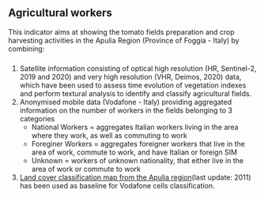 ## Agricultural workers

This indicator aims at showing the tomato fields preparation and crop harvesting activities in the Apulia Region (Province of Foggia - Italy) by combining:

###
1. Satellite information consisting of optical high resolution (HR, Sentinel-2, 2019 and 2020) and very high resolution (VHR, Deimos, 2020) data, which have been used to assess time evolution of vegetation indexes and perform textural analysis to identify and classify agricultural fields.
2. Anonymised mobile data (Vodafone - Italy) providing aggregated information on the number of workers in the fields belonging to 3 categories 
      - National Workers = aggregates Italian workers living in the area where they work, as well as commuting to work
      - Foreginer Workers = aggregates foreigner workers that live in the area of work, commute to work, and have Italian or foreign SIM
      - Unknown = workers of unknown nationality, that either live in the area of work or commute to work
3. [Land cover classification map from the Apulia region](http://www.sit.puglia.it/portal/portale_cartografie_tecniche_tematiche/Download/Cartografie)(last update: 2011) has been used as baseline for Vodafone cells classification.
